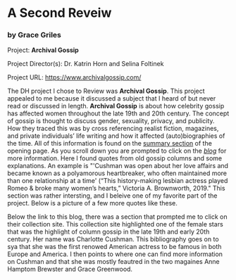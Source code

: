 # A Second Reveiw 


### by Grace Griles

Project: **Archival Gossip**

Project Director(s): Dr. Katrin Horn and Selina Foltinek

Project URL: https://www.archivalgossip.com/

The DH project I chose to Review was **Archival Gossip**. This project appealed to me because it discussed a subject that I heard of but never read or discussed in length. **Archival Gossip** is about how celebrity gossip has affected women throughout the late 19th and 20th century. The concept of gossip is thought to discuss gender, sexuality, privacy, and publicity. How they traced this was by cross referencing realist fiction, magazines, and private individuals’ life writing and how it affected (auto)biographies of the time. All of this information is found on the [summary section](https://www.archivalgossip.com/) of the opening page. As you scroll down you are prompted to click on the [_blog_](https://www.archivalgossip.com/blog/section) for more information. Here I found quotes from old gossip columns and some explanations. An example is  "'Cushman was open about her love affairs and became known as a polyamorous heartbreaker, who often maintained more than one relationship at a time' (“This history-making lesbian actress played Romeo & broke many women’s hearts,” Victoria A. Brownworth, 2019." This section was rather intersting, and I beleive one of my favorite part of the project. Below is a picture of a few more quotes like these. 


Below the link to this blog, there was a section that prompted me to click on their collection site. This collection site highlighted one of the female stars that was the highlight of column gossip in the late 19th and early 20th century. Her name was Charlotte Cushman. This bibliography goes on to sya that she was the first renowed American actress to be famous in both Europe and America. I then points to where one can find more information on Cushman and that she was mostly feautred in the two magaines Anne Hamptom Brewster and Grace Greenwood. 
